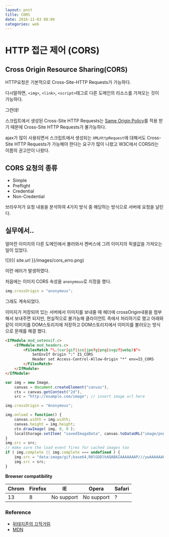 ```yaml
---
layout: post
title: CORS
date: 2016-11-03 08:04
categories: web
---
```


# HTTP 접근 제어 (CORS)

## Cross Origin Resource Sharing(CORS)

HTTP요청은 기본적으로 Cross-Site-HTTP Requests가 가능하다.

다시말하면, `<img>`, `<link>`, `<script>`태그로 다른 도메인의 리소스를 가져오는 것이 가능하다.

그런데!

스크립트에서 생성된 Cross-Site HTTP Requests는 [Same Origin Policy](https://developer.mozilla.org/ko/docs/Web/Security/Same-origin_policy)를 적용 받기 때문에 Cross-Site HTTP Requests가 불가능하다.

ajax가 많이 사용되면서 스크립트에서 생성되는 `XMLHttpRequest`에 대해서도 Cross-Site HTTP Requests가 가능해야 한다는 요구가 많이 나왔고 W3C에서 CORS라는 이름의 권고안이 나왔다.


## CORS 요청의 종류

* Simple
* Preflight
* Credential
* Non-Credential

브라우저가 요청 내용을 분석하여 4가지 방식 중 해당하는 방식으로 서버에 요청을 날린다. 

## 실무에서..

얼마전 이미지의 다른 도메인에서 불러와서 켄버스에 그려 이미지의 픽셀값을 가져오는 일이 있었다.

![]({{ site.url }}/images/cors_erro.png)

이런 에러가 발생하였다. 

처음에는 이미지 CORS 속성을 `anonymous`로 지정을 했다.

```javascript
img.crossOrigin = "anonymous";
```

그래도 계속되었다. 

이미지가 저장되어 있는 서버에서 이미지를 보내줄 때 헤더에 crossOrigin내용을 첨부해서 보내주면 되지만, 현실적으로 불가능해 클라이언트 측에서 처리하기로 했고 아래와 같이 이미지를 DOM스토리지에 저장하고 DOM스토리지에서 이미지를 불러오는 방식으로 문제를 해결 했다.

```html
<IfModule mod_setenvif.c>
    <IfModule mod_headers.c>
        <FilesMatch "\.(cur|gif|ico|jpe?g|png|svgz?|webp)$">
            SetEnvIf Origin ":" IS_CORS
            Header set Access-Control-Allow-Origin "*" env=IS_CORS
        </FilesMatch>
    </IfModule>
</IfModule>
```

```javascript
var img = new Image,
    canvas = document.createElement("canvas"),
    ctx = canvas.getContext("2d"),
    src = "http://example.com/image"; // insert image url here

img.crossOrigin = "Anonymous";

img.onload = function() {
    canvas.width = img.width;
    canvas.height = img.height;
    ctx.drawImage( img, 0, 0 );
    localStorage.setItem( "savedImageData", canvas.toDataURL("image/png") );
}
img.src = src;
// make sure the load event fires for cached images too
if ( img.complete || img.complete === undefined ) {
    img.src = "data:image/gif;base64,R0lGODlhAQABAIAAAAAAAP///ywAAAAAAQABAAACAUwAOw==";
    img.src = src;
}
```

**Browser compatibility**

|Chrom|Firefox|IE|Opera|Safari|
|-----|-------|---|----|------|
|13|8|No support|No support| ?|




### Reference

* [뒤태지존의 끄적거림](http://hanmomhanda.github.io/2015/07/21/Cross-Origin-Resource-Sharing/)
* [MDN](https://developer.mozilla.org/en-US/docs/Web/HTML/CORS_enabled_image?redirectlocale=en-US&redirectslug=CORS_Enabled_Image)